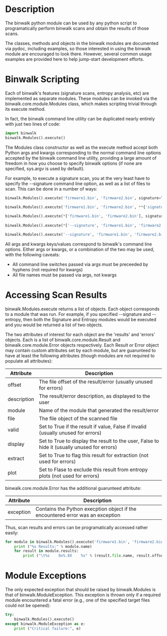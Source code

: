 Description
===========

The binwalk python module can be used by any python script to programatically perform binwalk scans and obtain the results of those scans. 

The classes, methods and objects in the binwalk modules are documented via pydoc, including examples, so those interested in using the binwalk module are encouraged to look there. However, several common usage examples are provided here to help jump-start development efforts.


Binwalk Scripting
=================

Each of binwalk's features (signature scans, entropy analysis, etc) are implemented as separate modules. These modules can be invoked via the binwalk.core.module.Modules class, which makes scripting trivial through its execute method.

In fact, the binwalk command line utility can be duplicated nearly entirely with just two lines of code:

```python
import binwalk
binwalk.Modules().execute()
```

The Modules class constructor as well as the execute method accept both Python args and kwargs corresponding to the normal command line options accepted by the binwalk command line utility, providing a large amount of freedom in how you choose to specify binwalk options (if none are specified, sys.argv is used by default).

For example, to execute a signature scan, you at the very least have to specify the --signature command line option, as well as a list of files to scan. This can be done in a number of ways:

```python
binwalk.Modules().execute('firmware1.bin', 'firmware2.bin', signature=True)

binwalk.Modules().execute('firmware1.bin', 'firmware2.bin', **{'signature' : True})
        
binwalk.Modules().execute(*['firmware1.bin', 'firmware2.bin'], signature=True)
        
binwalk.Modules().execute(*['--signature', 'firmware1.bin', 'firmware2.bin',])

binwalk.Modules().execute('--signature', 'firmware1.bin', 'firmware2.bin')
```

All args and kwargs keys/values correspond to binwalk's command line options. Either args or kwargs, or a combination of the two may be used, with the following caveats:

* All command line switches passed via args must be preceeded by hyphens (not required for kwargs)
* All file names must be passed via args, not kwargs

Accessing Scan Results
======================

binwalk.Modules.execute returns a list of objects. Each object corresponds to a module that was run. For example, if you specified --signature and --entropy, then both the Signature and Entropy modules would be executed and you would be returned a list of two objects.

The two attributes of interest for each object are the 'results' and 'errors' objects. Each is a list of binwalk.core.module.Result and binwalk.core.module.Error objects respectively. Each Result or Error object may contain custom attributes set by each module, but are guarunteed to have at least the following attributes (though modules are not required to populate all attributes):

|  Attribute  | Description |
|-------------|-------------|
| offset      | The file offset of the result/error (usually unused for errors) |
| description | The result/error description, as displayed to the user |
| module      | Name of the module that generated the result/error |
| file        | The file object of the scanned file |
| valid       | Set to True if the result if value, False if invalid (usually unused for errors) |
| display     | Set to True to display the result to the user, False to hide it (usually unused for errors) |
| extract     | Set to True to flag this result for extraction (not used for errors) |
| plot        | Set to Flase to exclude this result from entropy plots (not used for errors) |

binwalk.core.module.Error has the additional guarunteed attribute:

|  Attribute  | Description |
|-------------|-------------|
| exception   | Contains the Python execption object if the encountered error was an exception |

Thus, scan results and errors can be programatically accessed rather easily:

```python
for module in binwalk.Modules().execute('firmware1.bin', 'firmware2.bin', signature=True):
    print ("%s Results:" % module.name)
    for result in module.results:
        print ("\t%s    0x%.8X    %s" % (result.file.name, result.offset, result.description))
```

Module Exceptions
=================

The only expected exception that should be raised by binwalk.Modules is that of binwalk.ModuleException. This exception is thrown only if a required module encountered a fatal error (e.g., one of the specified target files could not be opened):

```python
try:
    binwalk.Modules().execute()
except binwalk.ModuleException as e:
    print ("Critical failure:", e)
```
